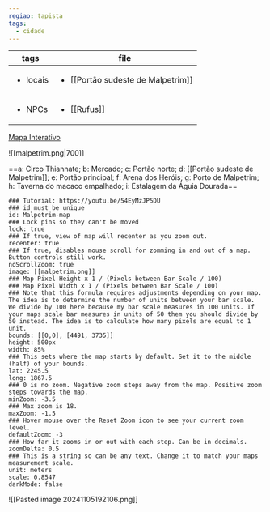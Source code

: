 ```yaml
---
regiao: tapista
tags:
  - cidade
---
```

<!-- QueryToSerialize: TABLE rows.file.link as file FROM "content/Mundo/Cidades/Malpetrim" GROUP BY tags -->
<!-- SerializedQuery: TABLE rows.file.link as file FROM "content/Mundo/Cidades/Malpetrim" GROUP BY tags -->

| tags                     | file                                              |
| ------------------------ | ------------------------------------------------- |
| <ul><li>locais</li></ul> | <ul><li>[[Portão sudeste de Malpetrim]]</li></ul> |
| <ul><li>NPCs</li></ul>   | <ul><li>[[Rufus]]</li></ul>                       |
<!-- SerializedQuery END -->

[Mapa Interativo](https://watabou.github.io/city-generator?size=59&seed=1056528787&name=Malpetrim&citadel=1&urban_castle=1&plaza=1&temple=1&walls=1&shantytown=1&coast=1&river=1&greens=0&hub=1&sea=1.2)

![[malpetrim.png|700]]

==a: Circo Thiannate; b: Mercado; c: Portão norte; d: [[Portão sudeste de Malpetrim]]; e: Portão principal; f: Arena dos Heróis; g: Porto de Malpetrim; h: Taverna do macaco empalhado; i: Estalagem da Águia Dourada==


```leaflet
### Tutorial: https://youtu.be/54EyMzJP5DU
### id must be unique
id: Malpetrim-map
### Lock pins so they can't be moved
lock: true
### If true, view of map will recenter as you zoom out. 
recenter: true
### If true, disables mouse scroll for zomming in and out of a map. Button controls still work. 
noScrollZoom: true
image: [[malpetrim.png]]
### Map Pixel Height x 1 / (Pixels between Bar Scale / 100)
### Map Pixel Width x 1 / (Pixels between Bar Scale / 100) 
### Note that this formula requires adjustments depending on your map. The idea is to determine the number of units between your bar scale. We divide by 100 here because my bar scale measures in 100 units. If your maps scale bar measures in units of 50 them you should divide by 50 instead. The idea is to calculate how many pixels are equal to 1 unit. 
bounds: [[0,0], [4491, 3735]]
height: 500px
width: 85%
### This sets where the map starts by default. Set it to the middle (half) of your bounds. 
lat: 2245.5  
long: 1867.5
### 0 is no zoom. Negative zoom steps away from the map. Positive zoom steps towards the map. 
minZoom: -3.5
### Max zoom is 18. 
maxZoom: -1.5
### Hover mouse over the Reset Zoom icon to see your current zoom level. 
defaultZoom: -3
### How far it zooms in or out with each step. Can be in decimals. 
zoomDelta: 0.5
### This is a string so can be any text. Change it to match your maps measurement scale. 
unit: meters  
scale: 0.8547
darkMode: false
```


![[Pasted image 20241105192106.png]]